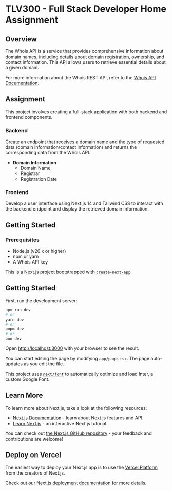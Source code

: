 # TLV300 - Full Stack Developer Home Assignment

## Overview

The Whois API is a service that provides comprehensive information about domain names, including details about domain registration, ownership, and contact information. This API allows users to retrieve essential details about a given domain.

For more information about the Whois REST API, refer to the [Whois API Documentation](https://whois.whoisxmlapi.com/documentation/making-requests).

## Assignment

This project involves creating a full-stack application with both backend and frontend components.

### Backend

Create an endpoint that receives a domain name and the type of requested data (domain information/contact information) and returns the corresponding data from the Whois API.

- **Domain Information**
  - Domain Name
  - Registrar
  - Registration Date

### Frontend

Develop a user interface using Next.js 14 and Tailwind CSS to interact with the backend endpoint and display the retrieved domain information.

## Getting Started

### Prerequisites

- Node.js (v20.x or higher)
- npm or yarn
- A Whois API key


This is a [Next.js](https://nextjs.org/) project bootstrapped with [`create-next-app`](https://github.com/vercel/next.js/tree/canary/packages/create-next-app).

## Getting Started

First, run the development server:

```bash
npm run dev
# or
yarn dev
# or
pnpm dev
# or
bun dev
```

Open [http://localhost:3000](http://localhost:3000) with your browser to see the result.

You can start editing the page by modifying `app/page.tsx`. The page auto-updates as you edit the file.

This project uses [`next/font`](https://nextjs.org/docs/basic-features/font-optimization) to automatically optimize and load Inter, a custom Google Font.

## Learn More

To learn more about Next.js, take a look at the following resources:

- [Next.js Documentation](https://nextjs.org/docs) - learn about Next.js features and API.
- [Learn Next.js](https://nextjs.org/learn) - an interactive Next.js tutorial.

You can check out [the Next.js GitHub repository](https://github.com/vercel/next.js/) - your feedback and contributions are welcome!

## Deploy on Vercel

The easiest way to deploy your Next.js app is to use the [Vercel Platform](https://vercel.com/new?utm_medium=default-template&filter=next.js&utm_source=create-next-app&utm_campaign=create-next-app-readme) from the creators of Next.js.

Check out our [Next.js deployment documentation](https://nextjs.org/docs/deployment) for more details.
